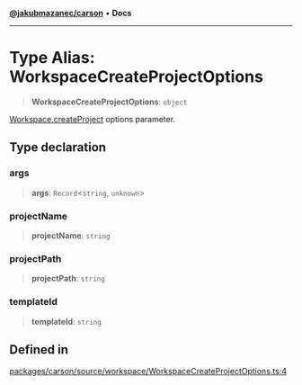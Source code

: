 [**@jakubmazanec/carson**](../README.md) • **Docs**

---

# Type Alias: WorkspaceCreateProjectOptions

> **WorkspaceCreateProjectOptions**: `object`

[Workspace.createProject](../classes/Workspace.md#createproject) options parameter.

## Type declaration

### args

> **args**: `Record`\<`string`, `unknown`\>

### projectName

> **projectName**: `string`

### projectPath

> **projectPath**: `string`

### templateId

> **templateId**: `string`

## Defined in

[packages/carson/source/workspace/WorkspaceCreateProjectOptions.ts:4](https://github.com/jakubmazanec/tools/blob/d628f137f5fc7b1bea261e1e59d468d8339ed884/packages/carson/source/workspace/WorkspaceCreateProjectOptions.ts#L4)

